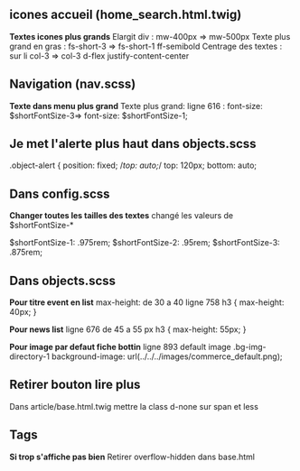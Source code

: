 icones accueil (home_search.html.twig)
---
**Textes icones plus grands**
Elargit div : mw-400px => mw-500px
Texte plus grand en gras : fs-short-3 => fs-short-1 ff-semibold
Centrage des textes : sur li col-3 => col-3 d-flex justify-content-center

Navigation (nav.scss)
---
**Texte dans menu plus grand**
Texte plus grand: ligne 616 : font-size: $shortFontSize-3=> font-size: $shortFontSize-1;

Je met l'alerte plus haut dans objects.scss
---
.object-alert {
    position: fixed;
    /*top: auto;*/
    top: 120px;
    bottom: auto;

Dans config.scss
---
**Changer toutes les tailles des textes**
changé les valeurs de $shortFontSize-*

$shortFontSize-1: .975rem;
$shortFontSize-2: .95rem;
$shortFontSize-3: .875rem;

Dans objects.scss
---
**Pour titre event en list**
max-height: de 30 a 40 ligne 758
h3 {
     max-height: 40px;
   }

**Pour news list**
ligne 676 de 45 a 55 px
h3 {
   max-height: 55px;
}

**Pour image par defaut fiche bottin**
ligne 893 default image .bg-img-directory-1
background-image: url(../../../images/commerce_default.png);

Retirer bouton lire plus
---
Dans article/base.html.twig mettre la class d-none sur span <span class="more"> et less

Tags
----
**Si trop s'affiche pas bien**
Retirer overflow-hidden dans base.html
